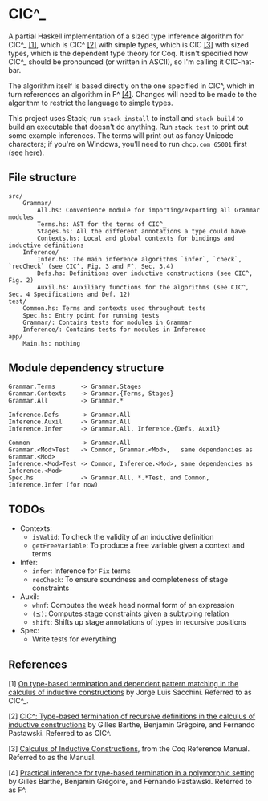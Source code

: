 # CIC^_

A partial Haskell implementation of a sized type inference algorithm for CIC^_ [\[1\]](#f1), which is CIC^ [\[2\]](#f2) with simple types, which is CIC [\[3\]](#f3) with sized types, which is the dependent type theory for Coq. It isn't specified how CIC^_ should be pronounced (or written in ASCII), so I'm calling it CIC-hat-bar.

The algorithm itself is based directly on the one specified in CIC^, which in turn references an algorithm in F^ [\[4\]](#f4). Changes will need to be made to the algorithm to restrict the language to simple types.

This project uses Stack; run `stack install` to install and `stack build` to build an executable that doesn't do anything. Run `stack test` to print out some example inferences. The terms will print out as fancy Unicode characters; if you're on Windows, you'll need to run `chcp.com 65001` first (see [here](https://stackoverflow.com/q/25373116/9270195)).

## File structure
```
src/
    Grammar/
        All.hs: Convenience module for importing/exporting all Grammar modules
        Terms.hs: AST for the terms of CIC^_
        Stages.hs: All the different annotations a type could have
        Contexts.hs: Local and global contexts for bindings and inductive definitions
    Inference/
        Infer.hs: The main inference algorithms `infer`, `check`, `recCheck` (see CIC^, Fig. 3 and F^, Sec. 3.4)
        Defs.hs: Definitions over inductive constructions (see CIC^, Fig. 2)
        Auxil.hs: Auxiliary functions for the algorithms (see CIC^, Sec. 4 Specifications and Def. 12)
test/
    Common.hs: Terms and contexts used throughout tests
    Spec.hs: Entry point for running tests
    Grammar/: Contains tests for modules in Grammar
    Inference/: Contains tests for modules in Inference
app/
    Main.hs: nothing
```

## Module dependency structure
```
Grammar.Terms       -> Grammar.Stages
Grammar.Contexts    -> Grammar.{Terms, Stages}
Grammar.All         -> Grammar.*

Inference.Defs      -> Grammar.All
Inference.Auxil     -> Grammar.All
Inference.Infer     -> Grammar.All, Inference.{Defs, Auxil}

Common              -> Grammar.All
Grammar.<Mod>Test   -> Common, Grammar.<Mod>,   same dependencies as Grammar.<Mod>
Inference.<Mod>Test -> Common, Inference.<Mod>, same dependencies as Inference.<Mod>
Spec.hs             -> Grammar.All, *.*Test, and Common, Inference.Infer (for now)
```

## TODOs
* Contexts:
    - `isValid`: To check the validity of an inductive definition
    - `getFreeVariable`: To produce a free variable given a context and terms
* Infer:
    - `infer`: Inference for `Fix` terms
    - `recCheck`: To ensure soundness and completeness of stage constraints
* Auxil:
    - `whnf`: Computes the weak head normal form of an expression
    - `(⪯)`: Computes stage constraints given a subtyping relation
    - `shift`: Shifts up stage annotations of types in recursive positions
* Spec:
    - Write tests for everything

## References
<span id="f1">[1]</span> [On type-based termination and dependent pattern matching in the calculus of inductive constructions](https://pastel.archives-ouvertes.fr/pastel-00622429) by Jorge Luis Sacchini. Referred to as CIC^_.

<span id="f2">[2]</span> [CIC^: Type-based termination of recursive definitions in the calculus of inductive constructions](https://link.springer.com/chapter/10.1007/11916277_18) by Gilles Barthe, Benjamin Grégoire, and Fernando Pastawski. Referred to as CIC^.

<span id="f3">[3]</span> [Calculus of Inductive Constructions](https://coq.inria.fr/distrib/current/refman/language/cic.html), from the Coq Reference Manual. Referred to as the Manual.

<span id="f4">[4]</span> [Practical inference for type-based termination in a polymorphic setting](https://link.springer.com/chapter/10.1007/11417170_7) by Gilles Barthe, Benjamin Grégoire, and Fernando Pastawski. Referred to as F^.
